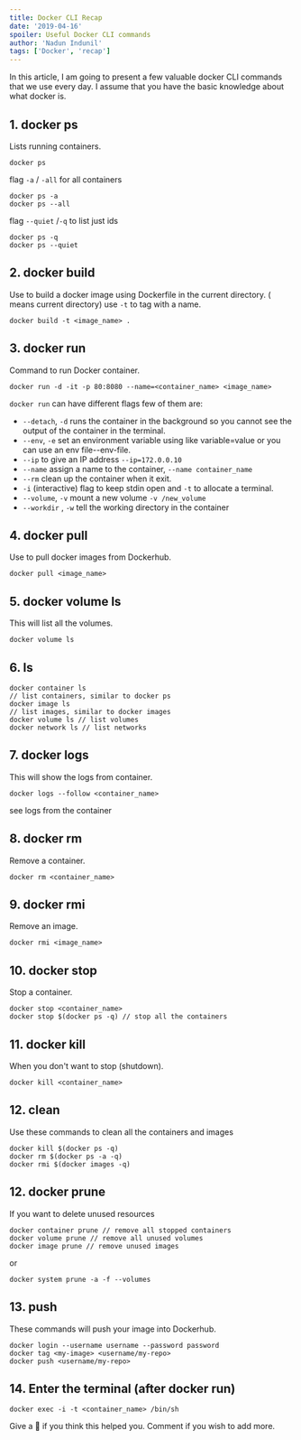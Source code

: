 ```yaml
---
title: Docker CLI Recap 
date: '2019-04-16'
spoiler: Useful Docker CLI commands
author: 'Nadun Indunil'
tags: ['Docker', 'recap']
---
```


In this article, I am going to present a few valuable docker CLI commands that we use every day. I assume that you have the basic knowledge about what docker is.
## 1. docker ps
Lists running containers.
```
docker ps
```
flag `-a` / `-all` for all containers
```
docker ps -a
docker ps --all
```
flag `--quiet` /`-q` to list just ids
```
docker ps -q
docker ps --quiet
```
## 2. docker build
Use to build a docker image using Dockerfile in the current directory. ( means current directory)
use `-t` to tag with a name.
```
docker build -t <image_name> .
```

## 3. docker run
Command to run Docker container.
```
docker run -d -it -p 80:8080 --name=<container_name> <image_name>
```
`docker run` can have different flags few of them are:
- `--detach`, `-d` runs the container in the background so you cannot see the output of the container in the terminal.
- `--env`, `-e` set an environment variable using like variable=value or you can use an env file--env-file.
- `--ip` to give an IP address `--ip=172.0.0.10`
- `--name` assign a name to the container, `--name container_name`
- `--rm` clean up the container when it exit.
- `-i` (interactive) flag to keep stdin open and `-t` to allocate a terminal.
- `--volume`, `-v` mount a new volume `-v /new_volume`
- `--workdir` , `-w` tell the working directory in the container

## 4. docker pull
Use to pull docker images from Dockerhub.
```
docker pull <image_name>
```

## 5. docker volume ls
This will list all the volumes.
```
docker volume ls
```

## 6. ls
```
docker container ls 
// list containers, similar to docker ps
docker image ls 
// list images, similar to docker images
docker volume ls // list volumes
docker network ls // list networks
```

## 7. docker logs
This will show the logs from container.
```
docker logs --follow <container_name>
```
see logs from the container

## 8. docker rm
Remove a container.
```
docker rm <container_name>
```
## 9. docker rmi
Remove an image.
```
docker rmi <image_name>
```

## 10. docker stop
Stop a container.
```
docker stop <container_name>
docker stop $(docker ps -q) // stop all the containers
```

## 11. docker kill
When you don't want to stop (shutdown).
```
docker kill <container_name>
```

## 12. clean
Use these commands to clean all the containers and images
```
docker kill $(docker ps -q)
docker rm $(docker ps -a -q)
docker rmi $(docker images -q)
```

## 12. docker prune
If you want to delete unused resources
```
docker container prune // remove all stopped containers
docker volume prune // remove all unused volumes
docker image prune // remove unused images
```
or
```
docker system prune -a -f --volumes
```

## 13. push
These commands will push your image into Dockerhub.
```
docker login --username username --password password
docker tag <my-image> <username/my-repo>
docker push <username/my-repo>
```

## 14. Enter the terminal (after docker run)
```
docker exec -i -t <container_name> /bin/sh
```

Give a 👏 if you think this helped you. Comment if you wish to add more.